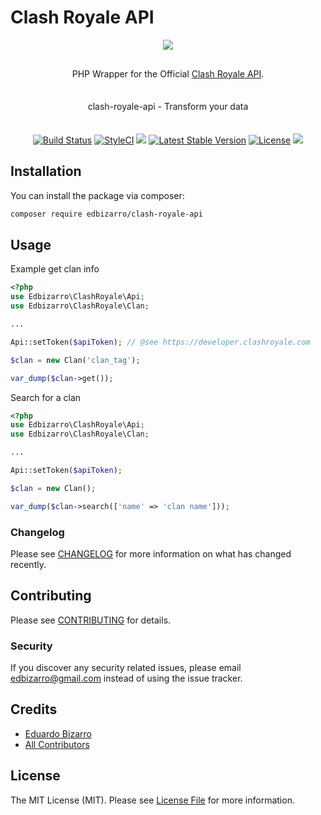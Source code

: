 # Clash Royale API

<p align="center">
    <img src="https://developer.clashroyale.com/l_retina.526bc4.png">
</p>
<p align="center" style="margin: 30px 0 35px;">PHP Wrapper for the Official <a href="https://developer.clashroyale.com"> Clash Royale API</a>.</p>
<p align="center" style="margin: 30px 0 35px;">clash-royale-api - Transform your data</p>
<p align="center">
  <a href='https://semaphoreci.com/edbizarro/clash-royale-api'> <img src='https://semaphoreci.com/api/v1/edbizarro/clash-royale-api/branches/master/badge.svg' alt='Build Status'></a>  
  <a href="https://styleci.io/repos/129276226"><img src="https://styleci.io/repos/129276226/shield?branch=master" alt="StyleCI"></a>  
  <a href="https://codeclimate.com/github/edbizarro/clash-royale-api/maintainability"><img src="https://api.codeclimate.com/v1/badges/25524f733a23fb514c5c/maintainability" /></a>
  <a href="https://packagist.org/packages/power-data-hub/clash-royale-api"><img src="https://poser.pugx.org/power-data-hub/clash-royale-api/v/stable.svg" alt="Latest Stable Version"></a>
  <a href="https://packagist.org/packages/power-data-hub/clash-royale-api"><img src="https://poser.pugx.org/power-data-hub/clash-royale-api/license.svg" alt="License"></a>
    <a href="https://app.fossa.io/projects/git%2Bgithub.com%2Fedbizarro%2Fclash-royale-api?ref=badge_shield" alt="FOSSA Status"><img src="https://app.fossa.io/api/projects/git%2Bgithub.com%2Fedbizarro%2Fclash-royale-api.svg?type=small"/></a>
</p>

## Installation

You can install the package via composer:

```bash
composer require edbizarro/clash-royale-api
```

## Usage

Example get clan info

``` php
<?php
use Edbizarro\ClashRoyale\Api;
use Edbizarro\ClashRoyale\Clan;

...

Api::setToken($apiToken); // @see https://developer.clashroyale.com

$clan = new Clan('clan_tag');

var_dump($clan->get());

```


Search for a clan

``` php
<?php
use Edbizarro\ClashRoyale\Api;
use Edbizarro\ClashRoyale\Clan;

...

Api::setToken($apiToken);

$clan = new Clan();

var_dump($clan->search(['name' => 'clan name']));

```

### Changelog

Please see [CHANGELOG](CHANGELOG.md) for more information on what has changed recently.

## Contributing

Please see [CONTRIBUTING](CONTRIBUTING.md) for details.

### Security

If you discover any security related issues, please email edbizarro@gmail.com instead of using the issue tracker.

## Credits

- [Eduardo Bizarro](https://github.com/edbizarro)
- [All Contributors](../../contributors)

## License

The MIT License (MIT). Please see [License File](LICENSE.md) for more information.
